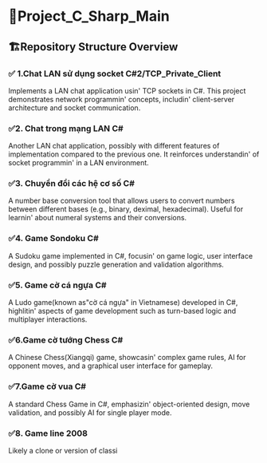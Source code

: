 <h1> 🧠Project_C_Sharp_Main </h1>
<h2> 🏗️Repository Structure Overview </h2>
<h3> ✅ 1.Chat LAN sử dụng socket C#2/TCP_Private_Client </h3> 
<p> Implements a LAN chat application usin' TCP sockets in C#. This project demonstrates network programmin' concepts, includin' client-server architecture and socket communication. </p>
<h3> ✅2. Chat trong mạng LAN C# </h3>
<p> Another LAN chat application, possibly with different features of implementation compared to the previous one. It reinforces understandin' of socket programmin' in a LAN environment. </p>
<h3> ✅3. Chuyển đổi các hệ cơ số C# </h3>
<p> A number base conversion tool that allows users to convert numbers between different bases (e.g., binary, deximal, hexadecimal). Useful for learnin' about numeral systems and their conversions. </p>
<h3> ✅4. Game Sondoku C# </h3>
<p> A Sudoku game implemented in C#, focusin' on game logic, user interface design, and possibly puzzle generation and validation algorithms. </p>
<h3> ✅5. Game cờ cá ngựa C# </h3>
<p> A Ludo game(known as"cờ cá ngựa" in Vietnamese) developed in C#, highlitin' aspects of game development such as turn-based logic and multiplayer interactions. </p>
<h3> ✅6.Game cờ tướng Chess C# </h3>
<p> A Chinese Chess(Xiangqi) game, showcasin' complex game rules, AI for opponent moves, and a graphical user interface for gameplay. </p>
<h3> ✅7.Game cờ vua C# </h3>
<p> A standard Chess Game in C#, emphasizin' object-oriented design, move validation, and possibly AI for single player mode.</p>
<h3> ✅8. Game line 2008 </h3>
Likely a clone or version of classi
